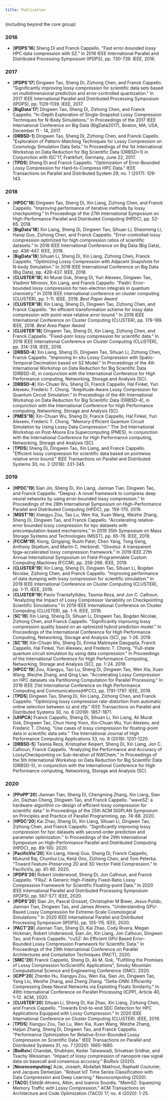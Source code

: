 ```yaml
---
title: Publication
---
```

(including beyond the core group) 

### 2016
- [**IPDPS'16**] Sheng Di and Franck Cappello. "Fast error-bounded lossy HPC data compression with SZ." In 2016 IEEE International Parallel and Distributed Processing Symposium (IPDPS), pp. 730-739. IEEE, 2016.

### 2017
- [**IPDPS'17**] Dingwen Tao, Sheng Di, Zizhong Chen, and Franck Cappello. "Significantly improving lossy compression for scientific data sets based on multidimensional prediction and error-controlled quantization." In 2017 IEEE International Parallel and Distributed Processing Symposium (IPDPS), pp. 1129-1139. IEEE, 2017.
- [**BigData'17**] Dingwen Tao, Sheng Di, Zizhong Chen, and Franck Cappello. "In-Depth Exploration of Single-Snapshot Lossy Compression Techniques for N-Body Simulations." In Proceedings of the 2017 IEEE International Conference on Big Data (BigData2017), Boston, MA, USA, December 11 - 14, 2017.
- [**DRBSD-1**] Dingwen Tao, Sheng Di, Zizhong Chen, and Franck Capello. "Exploration of Pattern-Matching Techniques for Lossy Compression on Cosmology Simulation Data Sets." In Proceedings of the 1st International Workshop on Data Reduction for Big Scientific Data (DRBSD=1) in Conjunction with ISC'17, Frankfurt, Germany, June 22, 2017.
- [**TPDS**] Sheng Di and Franck Cappello. "Optimization of Error-Bounded Lossy Compression for Hard-to-Compress HPC Data." IEEE Transactions on Parallel and Distributed System 29, no. 1 (2017): 129-143.

### 2018
- [**HPDC'18**] Dingwen Tao, Sheng Di, Xin Liang, Zizhong Chen, and Franck Cappello. "Improving performance of iterative methods by lossy checkponting." In Proceedings of the 27th International Symposium on High-Performance Parallel and Distributed Computing (HPDC), pp. 52-65. 2018.
- [**BigData'18**] Xin Liang, Sheng Di, Dingwen Tao, Sihuan Li, Shaomeng Li, Hanqi Guo, Zizhong Chen, and Franck Cappello. "Error-controlled lossy compression optimized for high compression ratios of scientific datasets." In 2018 IEEE International Conference on Big Data (Big Data), pp. 438-447. IEEE, 2018.
- [**BigData'18**] Sihuan Li, Sheng Di, Xin Liang, Zizhong Chen, Franck Cappello. "Optimizing Lossy Compression with Adjacent Snapshots for N-body Simulation." In 2018 IEEE International Conference on Big Data (Big Data), pp. 428-437. IEEE, 2018.
- [**CLUSTER'18**] Ali Murat Gok, Sheng Di, Yuri Alexeev, Dingwen Tao, Vladimir Mironov, Xin Liang, and Franck Cappello. "Pastri: Error-bounded lossy compression for two-electron integrals in quantum chemistry." In 2018 IEEE international conference on cluster computing (CLUSTER), pp. 1-11. IEEE, 2018. _Best Paper Award_
- [**CLUSTER'18**] Xin Liang, Sheng Di, Dingwen Tao, Zizhong Chen, and Franck Cappello. "An efficient transformation scheme for lossy data compression with point-wise relative error bound." In 2018 IEEE International Conference on Cluster Computing (CLUSTER), pp. 179-189. IEEE, 2018. _Best Area Paper Award_
- [**CLUSTER'18**] Dingwen Tao, Sheng Di, Xin Liang, Zizhong Chen, and Franck Cappello. "Fixed-psnr lossy compression for scientific data." In 2018 IEEE International Conference on Cluster Computing (CLUSTER), pp. 314-318. IEEE, 2018.
- [**DRBSD-4**] Xin Liang, Sheng Di, Dingwen Tao, Sihuan Li, Zizhong Chen, Franck Cappello. "Improving In-situ Lossy Compression with Spatio-Temporal Decimation based on SZ Model." In Proceedings of the 4th International Workshop on Data Reduction for Big Scientific Data (DRBSD-4), in conjunction with the International Conference for High Performance computing, Networking, Storage and Analysis (SC).
- [**DRBSD-4**] Xin-Chuan Wu, Sheng Di, Franck Cappello, Hal Finkel, Yuri Alexeev, Frederic T. Chong. "Amplitude-Aware Lossy Compression for Quantum Circuit Simulation." In Proceedings of the 4th International Workshop on Data Reduction for Big Scientific Data (DRBSD-4), in conjunction with the International Conference for High Performance computing, Networking, Storage and Analysis (SC).
- [**PMES'18**] Xin-Chuan Wu, Sheng Di, Franck Cappello, Hal Finkel, Yuri Alexeev, Frederic T. Chong. "Memory-Efficient Quantum Circuit Simulation by Using Lossy Data Compression." The 3rd International Workshop on Post-Moore Era Supercomputing (PMES), in conjunction with the International Conference for High Performance computing, Networking, Storage and Analysis (SC).
- [**TPDS**] Sheng Di, Dingwen Tao, Xin Liang, and Franck Cappello. "Efficient lossy compression for scientific data based on pointwise relative error bound." IEEE Transactions on Parallel and Distributed Systems 30, no. 2 (2018): 331-345.

### 2019
- [**HPDC'19**] Sian Jin, Sheng Di, Xin Liang, Jiannan Tian, Dingwen Tao, and Franck Cappello. "Deepsz: A novel framework to compress deep neural networks by using error-bounded lossy compression." In Proceedings of the 28th International Symposium on High-Performance Parallel and Distributed Computing (HPDC), pp. 159-170. 2019.
- [**MSST'19**] Xiangyu Zou, Tao Lu, Wen Xia, Xuan Wang, Weizhe Zhang, Sheng Di, Dingwen Tao, and Franck Cappello. "Accelerating relative-error bounded lossy compression for hpc datasets with precomputation-based mechanisms." In 2019 35th Symposium on Mass Storage Systems and Technologies (MSST), pp. 65-78. IEEE, 2019.
- [**FCCM'19**] Xiong, Qingqing, Rushi Patel, Chen Yang, Tong Geng, Anthony Skjellum, and Martin C. Herbordt. "Ghostsz: A transparent fpga-accelerated lossy compression framework." In 2019 IEEE 27th Annual International Symposium on Field-Programmable Custom Computing Machines (FCCM), pp. 258-266. IEEE, 2019.
- [**CLUSTER'19**] Xin Liang, Sheng Di, Dingwen Tao, Sihuan Li, Bogdan Nicolae, Zizhong Chen, and Franck Cappello. "Improving performance of data dumping with lossy compression for scientific simulation." In 2019 IEEE International Conference on Cluster Computing (CLUSTER), pp. 1-11. IEEE, 2019.
- [**CLUSTER'19**] Pavlo Triantafyllides, Tasmia Reza, and Jon C. Calhoun. "Analyzing the Impact of Lossy Compressor Variability on Checkpointing Scientific Simulations." In 2019 IEEE International Conference on Cluster Computing (CLUSTER), pp. 1-5. IEEE, 2019.
- [**SC'19**] Xin Liang, Sheng Di, Sihuan Li, Dingwen Tao, Bogdan Nicolae, Zizhong Chen, and Franck Cappello. "Significantly improving lossy compression quality based on an optimized hybrid prediction model." In Proceedings of the International Conference for High Performance Computing, Networking, Storage and Analysis (SC), pp. 1-26. 2019.
- [**SC'19**] Xin-Chuan Wu, Sheng Di, Emma Maitreyee Dasgupta, Franck Cappello, Hal Finkel, Yuri Alexeev, and Frederic T. Chong. "Full-state quantum circuit simulation by using data compression." In Proceedings of the International Conference for High Performance Computing, Networking, Storage and Analysis (SC), pp. 1-24. 2019.
- [**HPCC'19**] Zou, Xiangyu, Tao Lu, Sheng Di, Dingwen Tao, Wen Xia, Xuan Wang, Weizhe Zhang, and Qing Liao. "Accelerating Lossy Compression on HPC datasets via Partitioning Computation for Parallel Processing." In 2019 IEEE 21st International Conference on High Performance Computing and Communications(HPCC), pp. 1791-1797. IEEE, 2019.
- [**TPDS**] Dingwen Tao, Sheng Di, Xin Liang, Zizhong Chen, and Franck Cappello. "Optimizing lossy compression rate-distortion from automatic online selection between sz and zfp." IEEE Transactions on Parallel and Distributed Systems 30, no. 8 (2019): 1857-1871.
- [**IJHPCA**] Franck Cappello, Sheng Di, Sihuan Li, Xin Liang, Ali Murat Gok, Dingwen Tao, Chun Hong Yoon, Xin-Chuan Wu, Yuri Alexeev, and Frederic T. Chong. "Use cases of lossy compression for floating-point data in scientific data sets." The International Journal of High Performance Computing Applications 33, no. 6 (2019): 1201-1220.
- [**DRBSD-5**] Tasmia Reza, Kristopher Keipert, Sheng Di, Xin Liang, Jon C. Calhoun, Franck Cappello. "Analyzing the Performance and Accuracy of LossyCheckpointing on Sub-iteration of NWChem." In Proceedings of the 5th International Workshop on Data Reduction for Big Scientific Data (DRBSD-5), in conjunction with the International Conference for High Performance computing, Networking, Storage and Analysis (SC).

### 2020
- [**PPoPP'20**] Jiannan Tian, Sheng Di, Chengming Zhang, Xin Liang, Sian Jin, Dazhao Cheng, Dingwen Tao, and Franck Cappello. "waveSZ: a hardware-algorithm co-design of efficient lossy compression for scientific data." In Proceedings of the 25th ACM SIGPLAN Symposium on Principles and Practice of Parallel Programming, pp. 74-88. 2020.
- [**HPDC'20**] Kai Zhao, Sheng Di, Xin Liang, Sihuan Li, Dingwen Tao, Zizhong Chen, and Franck Cappello. "Significantly improving lossy compression for hpc datasets with second-order prediction and parameter optimization." In Proceedings of the 29th International Symposium on High-Performance Parallel and Distributed Computing (HPDC), pp. 89-100. 2020.
- [**PacificVis'20**] Xin Liang, Hanqi Guo, Sheng Di, Franck Cappello, Mukund Raj, Chunhui Liu, Kenji Ono, Zizhong Chen, and Tom Peterka. "Toward Feature-Preserving 2D and 3D Vector Field Compression." In PacificVis, pp. 81-90. 2020.
- [**IPDPS'20**] Robert Underwood, Sheng Di, Jon Calhoun, and Franck Cappello. "FRaZ: A Generic High-Fidelity Fixed-Ratio Lossy Compression Framework for Scientific Floating-point Data." In 2020 IEEE International Parallel and Distributed Processing Symposium (IPDPS), pp. 567-577. IEEE, 2020.
- [**IPDPS'20**] Sian Jin, Pascal Grosset, Christopher M Biwer, Jesus Pulido, Jiannan Tian, Dingwen Tao, and James Ahrens. "Understanding GPU-Based Lossy Compression for Extreme-Scale Cosmological Simulations." In 2020 IEEE International Parallel and Distributed Processing Symposium (IPDPS), pp. 105-115. IEEE, 2020.
- [**PACT'20**] Jiannan Tian, Sheng Di, Kai Zhao, Cody Rivera, Megan Hickman, Robert Underwood, Sian Jin, Xin Liang, Jon Calhoun, Dingwen Tao, and Franck Cappello. "cuSZ: An Efficient GPU Based Error-Bounded Lossy Compression Framework for Scientific Data." In Proceedings of the 29th International Conference on Parallel Architectures and Compilation Techniques (PACT), 2020.
- [**SMC'20**] Franck Cappello, Sheng Di, Ali M. Gok, "Fulfilling the Promises of Lossy Compression forScientific Applications", Smoky Mountain Computational Science and Engineering Conference (SMC), 2020.
- [**ICPP'20**] Zhenbo Hu, Xiangyu Zou, Wen Xia, Sian Jin, Dingwen Tao, Yang Liu, Weizhe Zhang, and Zheng Zhang. "Delta-DNN: Efficiently Compressing Deep Neural Networks via Exploiting Floats Similarity." In 49th International Conference on Parallel Processing (ICPP), Article 40, 1–12. ACM, 2020.
- [**CLUSTER'20**] Sihuan Li, Sheng Di, Kai Zhao, Xin Liang, Zizhong Chen, and Franck Cappello. "Towards End-to-end SDC Detection for HPC Applications Equipped with Lossy Compression." In 2020 IEEE International Conference on Cluster Computing (CLUSTER). IEEE, 2019.
- [**TPDS**] Xiangyu Zou, Tao Lu, Wen Xia, Xuan Wang, Weizhe Zhang, Haijun Zhang, Sheng Di, Dingwen Tao, and Franck Cappello. "Performance Optimization for Relative-Error-Bounded Lossy Compression on Scientific Data." IEEE Transactions on Parallel and Distributed Systems 31, no. 7 (2020): 1665-1680.
- [**BioRxiv**] Chandak, Shubham, Kedar Tatwawadi, Srivatsan Sridhar, and Tsachy Weissman. "Impact of lossy compression of nanopore raw signal data on basecall and consensus accuracy." BioRxiv (2020).
- [**Neurocomputing**] Azar, Joseph, Abdallah Makhoul, Raphaël Couturier, and Jacques Demerjian. "Robust IoT Time Series Classification with Data Compression and Deep Learning." Neurocomputing (2020).
- [**TACO**] Eldstål-Ahrens, Albin, and Ioannis Sourdis. "MemSZ: Squeezing Memory Traffic with Lossy Compression." ACM Transactions on Architecture and Code Optimization (TACO) 17, no. 4 (2020): 1-25.

